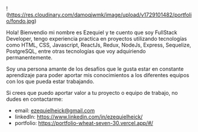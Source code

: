 !(https://res.cloudinary.com/damoqjwmk/image/upload/v1729101482/portfolio/fondo.jpg)

Hola! Bienvendio mi nombre es Ezequiel y te cuento que soy
FullStack Developer, tengo experiencia practica en proyectos utilizando tecnologías como HTML, CSS, Javascript, ReactJs, Redux, NodeJs, Express, Sequelize, PostgreSQL, entre otras tecnologías que voy adquiriendo permanentemente.

Soy una persona amante de los desafíos que le gusta estar en constante aprendizaje para poder aportar mis conocimientos a los diferentes equipos con los que pueda estar trabajando.

Si crees que puedo aportar valor a tu proyecto o equipo de trabajo, no dudes en contactarme:
- email: ezequielheick@gmail.com
- linkedIn: https://www.linkedin.com/in/ezequielheick/
- portfolio: https://portfolio-wheat-seven-30.vercel.app/#/
<!---
HeickEzequiel/HeickEzequiel is a ✨ special ✨ repository because its `README.md` (this file) appears on your GitHub profile.
You can click the Preview link to take a look at your changes.
--->
